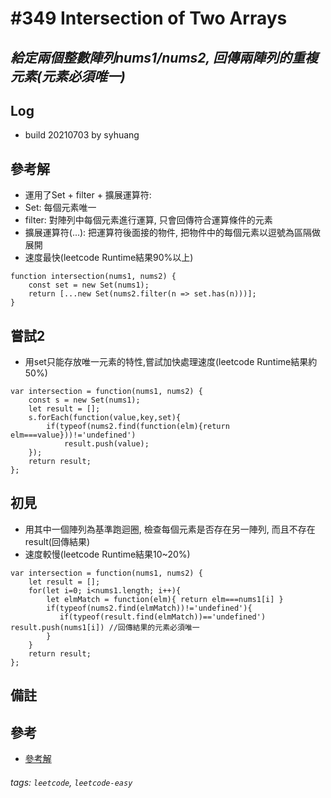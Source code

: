 # \#349 Intersection of Two Arrays
## *給定兩個整數陣列nums1/nums2, 回傳兩陣列的重複元素(元素必須唯一)*
## Log
 - build 20210703 by syhuang

## 參考解
 - 運用了Set + filter + 擴展運算符:
 - Set: 每個元素唯一
 - filter: 對陣列中每個元素進行運算, 只會回傳符合運算條件的元素
 - 擴展運算符(...): 把運算符後面接的物件, 把物件中的每個元素以逗號為區隔做展開
 - 速度最快(leetcode Runtime結果90%以上)
```javascript=
function intersection(nums1, nums2) {
    const set = new Set(nums1);
    return [...new Set(nums2.filter(n => set.has(n)))];
}
```
## 嘗試2
 - 用set只能存放唯一元素的特性,嘗試加快處理速度(leetcode Runtime結果約50%)
```javascript=
var intersection = function(nums1, nums2) {
    const s = new Set(nums1);
    let result = [];
    s.forEach(function(value,key,set){
        if(typeof(nums2.find(function(elm){return elm===value}))!='undefined')
            result.push(value);
    });
    return result;
};
```
## 初見
 - 用其中一個陣列為基準跑迴圈, 檢查每個元素是否存在另一陣列, 而且不存在result(回傳結果)
 - 速度較慢(leetcode Runtime結果10~20%)
```javascript=
var intersection = function(nums1, nums2) {
    let result = [];
    for(let i=0; i<nums1.length; i++){
        let elmMatch = function(elm){ return elm===nums1[i] }
        if(typeof(nums2.find(elmMatch))!='undefined'){
           if(typeof(result.find(elmMatch))=='undefined') result.push(nums1[i]) //回傳結果的元素必須唯一
        }
    }
    return result;
};
```
## 備註
## 參考
- [參考解](https://leetcode.com/problems/intersection-of-two-arrays/discuss/82187/JavaScript-solution-with-Set)
###### tags: `leetcode`, `leetcode-easy`